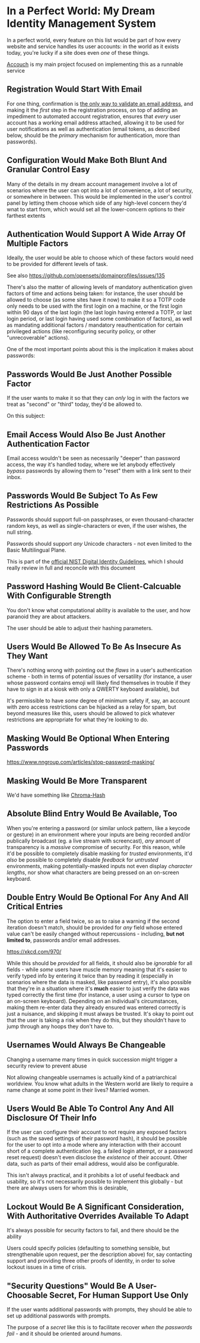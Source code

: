 # In a Perfect World: My Dream Identity Management System

In a perfect world, every feature on this list would be part of how every website and service handles its user accounts: in the world as it exists today, you're lucky if a site does even *one* of these things.

[Accouch](3bgmz-ptkas-baa2b-w9a4z-kmm7f) is my main project focused on implementing this as a runnable service

## Registration Would Start With Email

For one thing, confirmation is [the only way to validate an email address][1], and making it the *first* step in the registration process, on top of adding an impediment to automated account registration, ensures that *every* user account has a working email address attached, allowing it to be used for user notifications as well as authentication (email tokens, as described below, should be the *primary* mechanism for authentication, more than passwords).

[1]: https://hackernoon.com/the-100-correct-way-to-validate-email-addresses-7c4818f24643#.qfzes3i2u

## Configuration Would Make Both Blunt And Granular Control Easy

Many of the details in my dream account management involve a lot of scenarios where the user can opt into a lot of convenience, a lot of security, or somewhere in between. This would be implemented in the user's control panel by letting them choose which side of any high-level concern they'd wnat to start from, which would set all the lower-concern options to their farthest extents

## Authentication Would Support A Wide Array Of Multiple Factors

Ideally, the user would be able to choose which of these factors would need to be provided for different levels of task.

See also https://github.com/opensets/domainprofiles/issues/135

There's also the matter of allowing levels of mandatory authentication given factors of time and actions being taken: for instance, the user should be allowed to choose (as some sites have it now) to make it so a TOTP code only needs to be used with the first login on a machine, or the first login within 90 days of the last login (the last login having entered a TOTP, or last login period, or last login having used some combination of factors), as well as mandating additional factors / mandatory reauthentication for certain privileged actions (like reconfiguring security policy, or other "unrecoverable" actions).

One of the most important points about this is the implication it makes about passwords:

## Passwords Would Be Just Another Possible Factor

If the user wants to make it so that they can *only* log in with the factors we treat as "second" or "third" today, they'd be allowed to.

On this subject:

## Email Access Would Also Be Just Another Authentication Factor

Email access wouldn't be seen as necessarily "deeper" than password access, the way it's handled today, where we let anybody effectively *bypass* passwords by allowing them to "reset" them with a link sent to their inbox.

## Passwords Would Be Subject To As Few Restrictions As Possible

Passwords should support full-on passphrases, or even thousand-character random keys, as well as single-characters or even, if the user wishes, the null string.

Passwords should support *any* Unicode characters - not even limited to the Basic Multilingual Plane.

This is part of the [official NIST Digital Identity Guidelines](https://pages.nist.gov/800-63-3/sp800-63b.html), which I should really review in full and reconcile with this document

## Password Hashing Would Be Client-Calcuable With Configurable Strength

You don't know what computational ability is available to the user, and how paranoid they are about attackers.

The user should be able to adjust their hashing parameters.

## Users Would Be Allowed To Be As Insecure As They Want

There's nothing wrong with pointing out the *flaws* in a user's authentication scheme - both in terms of potential issues of versatility (for instance, a user whose password contains emoji will likely find themselves in trouble if they have to sign in at a kiosk with only a QWERTY keyboard available), but

It's permissible to have *some* degree of minimum safety if, say, an account with zero access restrictions can be hijacked as a relay for spam, but beyond measures like this, users should be allowed to pick whatever restrictions are appropriate for what they're looking to do.

## Masking Would Be Optional When Entering Passwords

https://www.nngroup.com/articles/stop-password-masking/

## Masking Would Be More Transparent

We'd have something like [Chroma-Hash](http://mattt.github.io/Chroma-Hash/)

## Absolute Blind Entry Would Be Available, Too

When you're entering a password (or similar unlock pattern, like a keycode or gesture) in an environment where your inputs are being recorded and/or publically broadcast (eg. a live stream with screencast), *any* amount of transparency is a *massive* compromise of security. For this reason, while it'd be possible to completely disable masking for *trusted* environments, it'd *also* be possible to completely disable *feedback* for *untrusted* environments, making potentially-masked inputs not even display *character lengths*, nor show what characters are being pressed on an on-screen keyboard.

## Double Entry Would Be Optional For Any And All Critical Entries

The option to enter a field twice, so as to raise a warning if the second iteration doesn't match, should be provided for *any* field whose entered value can't be easily changed without repercussions - including, **but not limited to**, passwords and/or email addresses.

https://xkcd.com/970/

While this should be *provided* for all fields, it should also be *ignorable* for all fields - while *some* users have muscle memory meaning that it's easier to verify typed info by entering it twice than by reading it (especially in scenarios where the data is masked, like password entry), it's also possible that they're in a situation where it's **much** easier to just verify the data was typed correctly the first time (for instance, a user using a cursor to type on an on-screen keyboard). Depending on an individual's circumstances, making them re-enter data they already ensured was entered correctly is just a nuisance, and skipping it must always be trusted. It's okay to point out that the user is taking a risk when they do this, but they shouldn't have to jump through any hoops they don't have to.

## Usernames Would Always Be Changeable

Changing a username many times in quick succession might trigger a security review to prevent abuse

Not allowing changeable usernames is actually kind of a patriarchical worldview. You know what adults in the Western world are likely to require a name change at some point in their lives? Married women.

## Users Would Be Able To Control Any And All Disclosure Of Their Info

If the user can configure their account to not require any exposed factors (such as the saved settings of their password hash), it should be possible for the user to opt into a mode where any interaction with their account short of a complete authentication (eg. a failed login attempt, or a password reset request) doesn't even disclose the *existence* of their account. Other data, such as parts of their email address, would also be configurable.

This isn't always practical, and it prohibits a lot of useful feedback and usability, so it's not necessarily possible to implement this globally - but there are always users for whom this is desirable,

## Lockout Would Be A Significant Consideration, With Authoritative Overrides Available To Adapt

It's always possible for security factors to fail, and there should be the ability

Users could specify policies (defaulting to something sensible, but strengthenable upon request, per the description above) for, say contacting support and providing three other proofs of identity, in order to solve lockout issues in a time of crisis.

## "Security Questions" Would Be A User-Choosable Secret, For Human Support Use Only

If the user wants additional passwords with prompts, they should be able to set up additional passwords with prompts.

The purpose of a *secret* like this is to facilitate recover *when the passwords fail* - and it should be oriented around *humans*.
